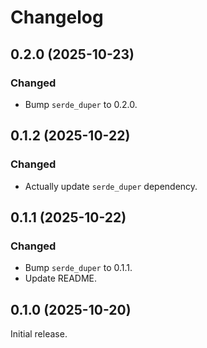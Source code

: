 # Changelog

## 0.2.0 (2025-10-23)

### Changed

- Bump `serde_duper` to 0.2.0.

## 0.1.2 (2025-10-22)

### Changed

- Actually update `serde_duper` dependency.

## 0.1.1 (2025-10-22)

### Changed

- Bump `serde_duper` to 0.1.1.
- Update README.

## 0.1.0 (2025-10-20)

Initial release.
